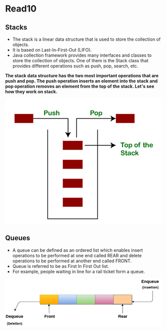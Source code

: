 # Read10

## Stacks 
- The stack is a linear data structure that is used to store the collection of objects.
- It is based on Last-In-First-Out (LIFO).
- Java collection framework provides many interfaces and classes to store the collection of objects. One of them is the Stack class that provides different operations such as push, pop, search, etc.

**The stack data structure has the two most important operations that are push and pop. The push operation inserts an element into the stack and pop operation removes an element from the top of the stack. Let's see how they work on stack.**

![](java-stack.png)

## Queues
- A queue can be defined as an ordered list which enables insert operations to be performed at one end called REAR and delete operations to be performed at another end called FRONT.
- Queue is referred to be as First In First Out list.
- For example, people waiting in line for a rail ticket form a queue.

![](queue.png)